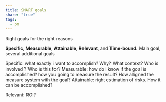 ```yaml
---
title: SMART goals
share: "true"
tags:
  - pm
---
```

Right goals for the right reasons 

**Specific**, **Measurable**, **Attainable**, **Relevant**, and **Time-bound**.
Main goal, several additional goals

Specific: what exactly i want to accomplish? Why? What context? Who is involved ? Who is this for? 
Measurable: how do i know if the goal is accomplished? how you going to measure the result?  How alligned the measure system with the goal? 
Attainable:  right estimation of risks. How it can be accomplished? 
 

Relevant: ROI?  
